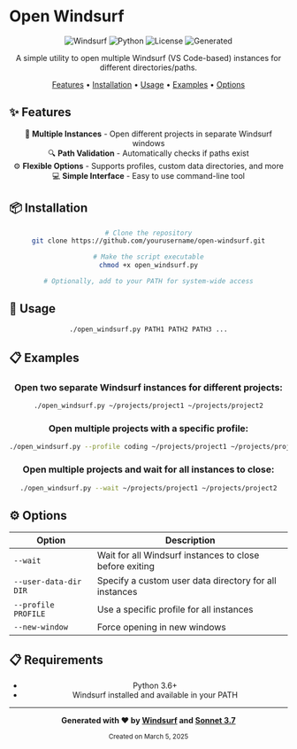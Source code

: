 # Open Windsurf

<div align="center">

![Windsurf](https://img.shields.io/badge/Windsurf-IDE-007ACC?style=for-the-badge&logo=visual-studio-code&logoColor=white)
![Python](https://img.shields.io/badge/Python-3.6+-3776AB?style=for-the-badge&logo=python&logoColor=white)
![License](https://img.shields.io/badge/License-MIT-green.svg?style=for-the-badge)
![Generated](https://img.shields.io/badge/Generated_by-Sonnet_3.7-FF5A00?style=for-the-badge&logo=codeium&logoColor=white)

A simple utility to open multiple Windsurf (VS Code-based) instances for different directories/paths.

[Features](#features) •
[Installation](#installation) •
[Usage](#usage) •
[Examples](#examples) •
[Options](#options)

</div>

## ✨ Features

<div align="center">

🚀 **Multiple Instances** - Open different projects in separate Windsurf windows  
🔍 **Path Validation** - Automatically checks if paths exist  
⚙️ **Flexible Options** - Supports profiles, custom data directories, and more  
💻 **Simple Interface** - Easy to use command-line tool  

</div>

## 📦 Installation

<div align="center">

```bash
# Clone the repository
git clone https://github.com/yourusername/open-windsurf.git

# Make the script executable
chmod +x open_windsurf.py

# Optionally, add to your PATH for system-wide access
```

</div>

## 🚀 Usage

<div align="center">

```bash
./open_windsurf.py PATH1 PATH2 PATH3 ...
```

</div>

## 📋 Examples

<div align="center">

### Open two separate Windsurf instances for different projects:

```bash
./open_windsurf.py ~/projects/project1 ~/projects/project2
```

### Open multiple projects with a specific profile:

```bash
./open_windsurf.py --profile coding ~/projects/project1 ~/projects/project2
```

### Open multiple projects and wait for all instances to close:

```bash
./open_windsurf.py --wait ~/projects/project1 ~/projects/project2
```

</div>

## ⚙️ Options

<div align="center">

| Option | Description |
|--------|-------------|
| `--wait` | Wait for all Windsurf instances to close before exiting |
| `--user-data-dir DIR` | Specify a custom user data directory for all instances |
| `--profile PROFILE` | Use a specific profile for all instances |
| `--new-window` | Force opening in new windows |

</div>

## 📋 Requirements

<div align="center">

- Python 3.6+
- Windsurf installed and available in your PATH

</div>

---

<div align="center">

**Generated with ❤️ by [Windsurf](https://codeium.com/windsurf) and [Sonnet 3.7](https://codeium.com/sonnet)**

<sub>Created on March 5, 2025</sub>

</div>
